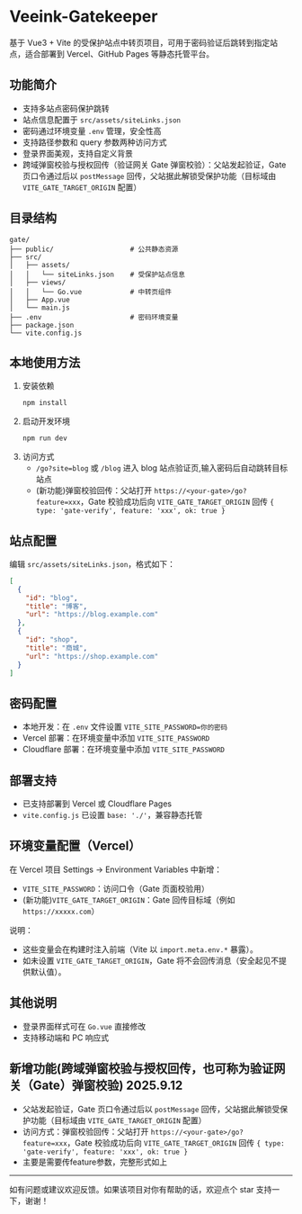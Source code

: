 # Veeink-Gatekeeper

基于 Vue3 + Vite 的受保护站点中转页项目，可用于密码验证后跳转到指定站点，适合部署到 Vercel、GitHub Pages 等静态托管平台。

## 功能简介
- 支持多站点密码保护跳转
- 站点信息配置于 `src/assets/siteLinks.json`
- 密码通过环境变量 `.env` 管理，安全性高
- 支持路径参数和 query 参数两种访问方式
- 登录界面美观，支持自定义背景
- 跨域弹窗校验与授权回传（验证网关 Gate 弹窗校验）：父站发起验证，Gate 页口令通过后以 `postMessage` 回传，父站据此解锁受保护功能（目标域由 `VITE_GATE_TARGET_ORIGIN` 配置）

## 目录结构
```
gate/
├── public/                   # 公共静态资源
├── src/
│   ├── assets/
│   │   └── siteLinks.json    # 受保护站点信息
│   ├── views/
│   │   └── Go.vue            # 中转页组件
│   ├── App.vue
│   └── main.js
├── .env                      # 密码环境变量
├── package.json
└── vite.config.js
```

## 本地使用方法
1. 安装依赖
   ```bash
   npm install
   ```
2. 启动开发环境
   ```bash
   npm run dev
   ```
3. 访问方式
   - `/go?site=blog` 或 `/blog` 进入 blog 站点验证页,输入密码后自动跳转目标站点
   - (新功能)弹窗校验回传：父站打开 `https://<your-gate>/go?feature=xxx`，Gate 校验成功后向 `VITE_GATE_TARGET_ORIGIN` 回传 `{ type: 'gate-verify', feature: 'xxx', ok: true }`

## 站点配置
编辑 `src/assets/siteLinks.json`，格式如下：
```json
[
  {
    "id": "blog",
    "title": "博客",
    "url": "https://blog.example.com"
  },
  {
    "id": "shop",
    "title": "商城",
    "url": "https://shop.example.com"
  }
]
```

## 密码配置
- 本地开发：在 `.env` 文件设置 `VITE_SITE_PASSWORD=你的密码`
- Vercel 部署：在环境变量中添加 `VITE_SITE_PASSWORD`
- Cloudflare 部署：在环境变量中添加 `VITE_SITE_PASSWORD`

## 部署支持
- 已支持部署到 Vercel 或 Cloudflare Pages
- `vite.config.js` 已设置 `base: './'`，兼容静态托管

## 环境变量配置（Vercel）

在 Vercel 项目 Settings → Environment Variables 中新增：

- `VITE_SITE_PASSWORD`：访问口令（Gate 页面校验用）
- (新功能)`VITE_GATE_TARGET_ORIGIN`：Gate 回传目标域（例如 `https://xxxxx.com`）

说明：

- 这些变量会在构建时注入前端（Vite 以 `import.meta.env.*` 暴露）。
- 如未设置 `VITE_GATE_TARGET_ORIGIN`，Gate 将不会回传消息（安全起见不提供默认值）。

## 其他说明
- 登录界面样式可在 `Go.vue` 直接修改
- 支持移动端和 PC 响应式

## 新增功能(跨域弹窗校验与授权回传，也可称为验证网关（Gate）弹窗校验) 2025.9.12
- 父站发起验证，Gate 页口令通过后以 `postMessage` 回传，父站据此解锁受保护功能（目标域由 `VITE_GATE_TARGET_ORIGIN` 配置）
- 访问方式：弹窗校验回传：父站打开 `https://<your-gate>/go?feature=xxx`，Gate 校验成功后向 `VITE_GATE_TARGET_ORIGIN` 回传 `{ type: 'gate-verify', feature: 'xxx', ok: true }`
- 主要是需要传feature参数，完整形式如上

---
如有问题或建议欢迎反馈。如果该项目对你有帮助的话，欢迎点个 star 支持一下，谢谢！
